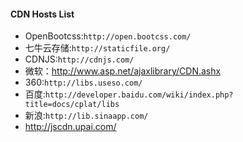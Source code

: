 #### CDN Hosts List
+ OpenBootcss:`http://open.bootcss.com/`
+ 七牛云存储:`http://staticfile.org/`
+ CDNJS:`http://cdnjs.com/` 
+ 微软：http://www.asp.net/ajaxlibrary/CDN.ashx
+ 360:`http://libs.useso.com/`
+ 百度:`http://developer.baidu.com/wiki/index.php?title=docs/cplat/libs`
+ 新浪:`http://lib.sinaapp.com/`
+ http://jscdn.upai.com/

